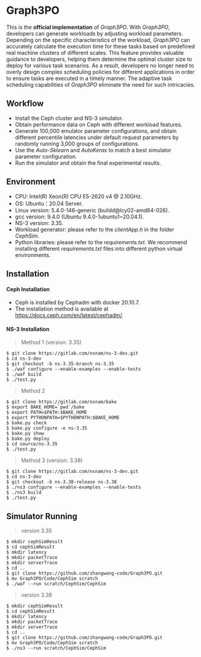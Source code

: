 # Graph3PO

This is the **official implementation** of *Graph3PO*. With *Graph3PO*, developers can generate workloads by adjusting workload parameters. Depending on the specific characteristics of the workload, *Graph3PO* can accurately calculate the execution time for these tasks based on predefined real machine clusters of different scales. This feature provides valuable guidance to developers, helping them determine the optimal cluster size to deploy for various task scenarios. As a result, developers no longer need to overly design complex scheduling policies for different applications in order to ensure tasks are executed in a timely manner. The adaptive task scheduling capabilities of *Graph3PO* eliminate the need for such intricacies.

## Workflow
- Install the Ceph cluster and NS-3 simulator.
- Obtain performance data on Ceph with different workload features.
- Generate 100,000 emulator parameter configurations, and obtain different percentile latencies under default request parameters by randomly running 3,000 groups of configurations.
- Use the *Auto-Sklearn* and *AutoKeras* to match a best simulator parameter configuration.
- Run the simulator and obtain the final experimental results.

## Environment
- CPU: Intel(R) Xeon(R) CPU E5-2620 v4 @ 2.10GHz.
- OS: Ubuntu：20.04 Server.
- Linux version: 5.4.0-146-generic (buildd@lcy02-amd64-026).
- gcc version: 9.4.0 (Ubuntu 9.4.0-1ubuntu1~20.04.1).
- NS-3 version: 3.35.
- Workload generator: please refer to the *clientApp.h* in the folder *CephSim*.
- Python libraries: please refer to the *requirements.txt*. We recommend installing different *requirements.txt* files into different python virtual environments.

## Installation

#### Ceph Installation
- Ceph is installed by Cephadm with docker 20.10.7.
- The installation method is available at <https://docs.ceph.com/en/latest/cephadm/>.

#### NS-3 Installation
> Method 1 (version: 3.35)
```
$ git clone https://gitlab.com/nsnam/ns-3-dev.git               
$ cd ns-3-dev                                                   
$ git checkout -b ns-3.35-branch ns-3.35                                                      
$ ./waf configure --enable-examples --enable-tests               
$ ./waf build                                                   
$ ./test.py
```

> Method 2
```
$ git clone https://gitlab.com/nsnam/bake                       
$ export BAKE_HOME=`pwd`/bake                                     
$ export PATH=$PATH:$BAKE_HOME                                  
$ export PYTHONPATH=$PYTHONPATH:$BAKE_HOME                      
$ bake.py check                                                 
$ bake.py configure -e ns-3.35                                  
$ bake.py show                                                  
$ bake.py deploy                                                
$ cd source/ns-3.35                                             
$ ./test.py
```

> Method 3 (version: 3.38) 
```
$ git clone https://gitlab.com/nsnam/ns-3-dev.git
$ cd ns-3-dev
$ git checkout -b ns-3.38-release ns-3.38
$ ./ns3 configure --enable-examples --enable-tests
$ ./ns3 build
$ ./test.py
```

## Simulator Running
> version 3.35
```
$ mkdir cephSimResult                                          
$ cd cephSimResult                                             
$ mkdir latency                                                
$ mkdir packetTrace                                            
$ mkdir serverTrace                                            
$ cd ..                                                        
$ git clone https://github.com/zhangwang-code/Graph3PO.git     
$ mv Graph3PO/Code/CephSim scratch                                  
$ ./waf --run scratch/CephSim/CephSim
```

> version 3.38
```
$ mkdir cephSimResult                                          
$ cd cephSimResult                                             
$ mkdir latency                                                
$ mkdir packetTrace                                            
$ mkdir serverTrace                                            
$ cd ..                                                        
$ git clone https://github.com/zhangwang-code/Graph3PO.git     
$ mv Graph3PO/Code/CephSim scratch                                  
$ ./ns3 --run scratch/CephSim/CephSim
```